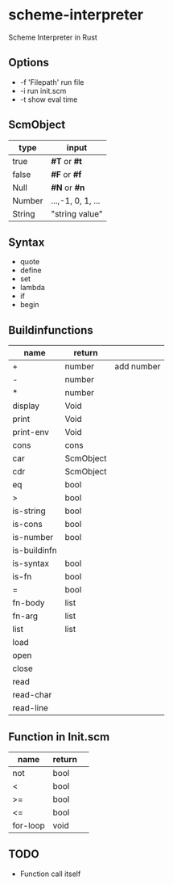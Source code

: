# scheme-interpreter

Scheme Interpreter in Rust

## Options

- -f 'Filepath' run file
- -i run init.scm
- -t show eval time

## ScmObject

| type   | input             |
| ------ | ----------------- |
| true   | **#T** or **#t**  |
| false  | **#F** or **#f**  |
| Null   | **#N** or **#n**  |
| Number | ...,-1, 0, 1, ... |
| String | "string value"    |

## Syntax

- quote
- define
- set
- lambda
- if
- begin

## Buildinfunctions

| name         | return    |            |
| ------------ | --------- | ---------- |
| \+           | number    | add number |
| \-           | number    |            |
| \*           | number    |            |
| display      | Void      |            |
| print        | Void      |            |
| print-env    | Void      |            |
| cons         | cons      |            |
| car          | ScmObject |            |
| cdr          | ScmObject |            |
| eq           | bool      |            |
| \>           | bool      |            |
| is-string    | bool      |            |
| is-cons      | bool      |            |
| is-number    | bool      |            |
| is-buildinfn |           |            |
| is-syntax    | bool      |            |
| is-fn        | bool      |            |
| =            | bool      |            |
| fn-body      | list      |            |
| fn-arg       | list      |            |
| list         | list      |            |
| load         |           |            |
| open         |           |            |
| close        |           |            |
| read         |           |            |
| read-char    |           |            |
| read-line    |           |            |

## Function in Init.scm

| name     | return |     |
| -------- | ------ | --- |
| not      | bool   |     |
| <        | bool   |     |
| >=       | bool   |     |
| <=       | bool   |     |
| for-loop | void   |     |

## TODO

- Function call itself
